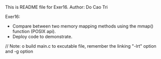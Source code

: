 This is README file for Exer16.
Author: Do Cao Tri

Exer16:
- Compare between two memory mapping methods using the mmap() function (POSIX api). 
- Deploy code to demonstrate.

// Note: o build main.c to excutable file, remember the linking "-lrt" option and -g option